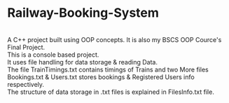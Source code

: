 # Railway-Booking-System
<br>
A C++ project built using OOP concepts. It is also my BSCS OOP Cource's Final Project.
<br>
This is a console based project.
<br>
It uses file handling for data storage & reading Data.
<br>
The file TrainTimings.txt contains timings of Trains and two More files Bookings.txt &
Users.txt stores bookings & Registered Users info respectively.
<br>
The structure of data storage in .txt files is explained in FilesInfo.txt file.
